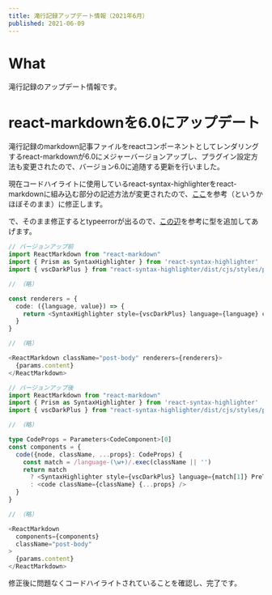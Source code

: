 ```yaml
---
title: 滝行記録アップデート情報（2021年6月）
published: 2021-06-09
---
```


# What

滝行記録のアップデート情報です。

# react-markdownを6.0にアップデート

滝行記録のmarkdown記事ファイルをreactコンポーネントとしてレンダリングするreact-markdownが6.0にメジャーバージョンアップし、プラグイン設定方法も変更されたので、バージョン6.0に追随する更新を行いました。

現在コードハイライトに使用しているreact-syntax-highlighterをreact-markdownに組み込む部分の記述方法が変更されたので、[ここ](https://github.com/remarkjs/react-markdown#use-custom-components-syntax-highlight)を参考（というかほぼそのまま）に修正します。

で、そのまま修正するとtypeerrorが出るので、[この辺](https://github.com/remarkjs/remark/discussions/714)を参考に型を追加してあげます。

~~~typescript
// バージョンアップ前
import ReactMarkdown from "react-markdown"
import { Prism as SyntaxHighlighter } from 'react-syntax-highlighter'
import { vscDarkPlus } from "react-syntax-highlighter/dist/cjs/styles/prism"

// （略）

const renderers = {
  code: ({language, value}) => {
    return <SyntaxHighlighter style={vscDarkPlus} language={language} children={value} />
  }
}

// （略）

<ReactMarkdown className="post-body" renderers={renderers}>
  {params.content}
</ReactMarkdown>
~~~

~~~typescript
// バージョンアップ後
import ReactMarkdown from "react-markdown"
import { Prism as SyntaxHighlighter } from 'react-syntax-highlighter'
import { vscDarkPlus } from "react-syntax-highlighter/dist/cjs/styles/prism"

// （略）

type CodeProps = Parameters<CodeComponent>[0]
const components = {
  code({node, className, ...props}: CodeProps) {
    const match = /language-(\w+)/.exec(className || '')
    return match
      ? <SyntaxHighlighter style={vscDarkPlus} language={match[1]} PreTag="div" {...props} />
      : <code className={className} {...props} />            
  }
}

// （略）

<ReactMarkdown
  components={components}
  className="post-body"
>
  {params.content}
</ReactMarkdown>
~~~

修正後に問題なくコードハイライトされていることを確認し、完了です。